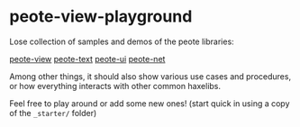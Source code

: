 # peote-view-playground

Lose collection of samples and demos of the peote libraries:

[peote-view](https://github.com/maitag/peote-view)
[peote-text](https://github.com/maitag/peote-text)
[peote-ui](https://github.com/maitag/peote-ui)
[peote-net](https://github.com/maitag/peote-net)

Among other things, it should also show various use cases and procedures, or how everything interacts with other common haxelibs. 

Feel free to play around or add some new ones!
(start quick in using a copy of the `_starter/` folder)
